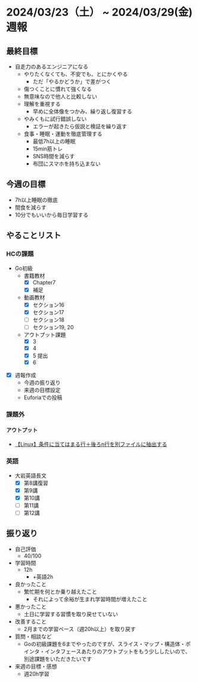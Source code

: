 # 2024/03/23（土） ~ 2024/03/29(金) 週報

## 最終目標

- 自走力のあるエンジニアになる
  - やりたくなくても、不安でも、とにかくやる
    - ただ「やるかどうか」で差がつく
  - 傷つくことに慣れて強くなる
  - 無意味なので他人と比較しない
  - 理解を重視する
    - 早めに全体像をつかみ、繰り返し復習する
  - やみくもに試行錯誤しない
    - エラーが起きたら仮説と検証を繰り返す
  - 食事・睡眠・運動を徹底管理する
    - 最低7h以上の睡眠
    - 15min筋トレ
    - SNS時間を減らす
    - 布団にスマホを持ち込まない

## 今週の目標

- 7h以上睡眠の徹底
- 間食を減らす
- 10分でもいいから毎日学習する

## やることリスト

### HCの課題

- Go初級
  - 書籍教材
    - [x] Chapter7
    - [x] 補足
  - 動画教材
    - [x] セクション16
    - [x] セクション17
    - [ ] セクション18
    - [ ] セクション19, 20
  - アウトプット課題
    - [x] 3
    - [x] 4
    - [x] 5 提出
    - [x] 6

- [x] 週報作成
  - 今週の振り返り
  - 来週の目標設定
  - Euforiaでの投稿

### 課題外

#### アウトプット

- [【Linux】条件に当てはまる行＋後ろn行を別ファイルに抽出する](https://qiita.com/wsigma21/items/8f2e43abfffe45701a88)

### 英語

- 大岩英語長文
  - [x] 第8講復習
  - [x] 第9講
  - [x] 第10講
  - [ ] 第11講
  - [ ] 第12講

## 振り返り

- 自己評価
  - 40/100
- 学習時間
  - 12h
    - +英語2h
- 良かったこと
  - 繁忙期を何とか乗り越えたこと
    - それによって余裕が生まれ学習時間が増えたこと
- 悪かったこと
  - 土日に学習する習慣を取り戻せていない
- 改善すること
  - 2月までの学習ペース（週20h以上）を取り戻す
- 質問・相談など
  - Goの初級課題を6までやったのですが、スライス・マップ・構造体・ポインタ・インタフェースあたりのアウトプットをもう少ししたいので、別途課題をいただきたいです
- 来週の目標・感想
  - 週20h学習
